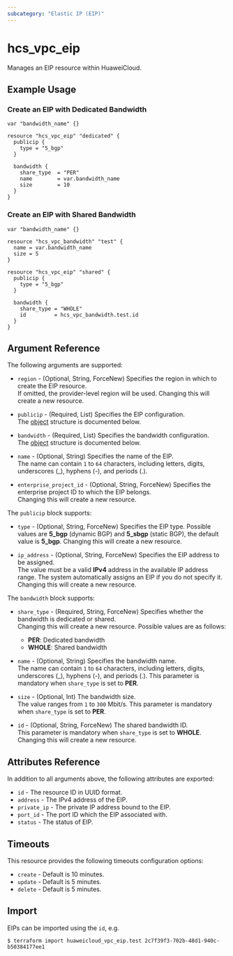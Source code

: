 ```yaml
---
subcategory: "Elastic IP (EIP)"
---
```


# hcs_vpc_eip

Manages an EIP resource within HuaweiCloud.

## Example Usage

### Create an EIP with Dedicated Bandwidth

```hcl
var "bandwidth_name" {}

resource "hcs_vpc_eip" "dedicated" {
  publicip {
    type = "5_bgp"
  }

  bandwidth {
    share_type  = "PER"
    name        = var.bandwidth_name
    size        = 10
  }
}
```

### Create an EIP with Shared Bandwidth

```hcl
var "bandwidth_name" {}

resource "hcs_vpc_bandwidth" "test" {
  name = var.bandwidth_name
  size = 5
}

resource "hcs_vpc_eip" "shared" {
  publicip {
    type = "5_bgp"
  }

  bandwidth {
    share_type = "WHOLE"
    id         = hcs_vpc_bandwidth.test.id
  }
}
```

## Argument Reference

The following arguments are supported:

* `region` - (Optional, String, ForceNew) Specifies the region in which to create the EIP resource.  
  If omitted, the provider-level region will be used. Changing this will create a new resource.

* `publicip` - (Required, List) Specifies the EIP configuration.  
  The [object](#vpc_eip_publicip) structure is documented below.

* `bandwidth` - (Required, List) Specifies the bandwidth configuration.  
  The [object](#vpc_eip_bandwidth) structure is documented below.

* `name` - (Optional, String) Specifies the name of the EIP.  
  The name can contain `1` to `64` characters, including letters, digits, underscores (_), hyphens (-), and periods (.).

* `enterprise_project_id` - (Optional, String, ForceNew) Specifies the enterprise project ID to which the EIP belongs.  
  Changing this will create a new resource.

<a name="vpc_eip_publicip"></a>
The `publicip` block supports:

* `type` - (Optional, String, ForceNew) Specifies the EIP type. Possible values are **5_bgp** (dynamic BGP)
  and **5_sbgp** (static BGP), the default value is **5_bgp**. Changing this will create a new resource.

* `ip_address` - (Optional, String, ForceNew) Specifies the EIP address to be assigned.  
  The value must be a valid **IPv4** address in the available IP address range.
  The system automatically assigns an EIP if you do not specify it. Changing this will create a new resource.

<a name="vpc_eip_bandwidth"></a>
The `bandwidth` block supports:

* `share_type` - (Required, String, ForceNew) Specifies whether the bandwidth is dedicated or shared.  
  Changing this will create a new resource. Possible values are as follows:
  + **PER**: Dedicated bandwidth
  + **WHOLE**: Shared bandwidth

* `name` - (Optional, String) Specifies the bandwidth name.  
  The name can contain `1` to `64` characters, including letters, digits, underscores (_), hyphens (-), and periods (.).
  This parameter is mandatory when `share_type` is set to **PER**.

* `size` - (Optional, Int) The bandwidth size.  
  The value ranges from `1` to `300` Mbit/s. This parameter is mandatory when `share_type` is set to **PER**.

* `id` - (Optional, String, ForceNew) The shared bandwidth ID.  
  This parameter is mandatory when `share_type` is set to **WHOLE**. Changing this will create a new resource.

## Attributes Reference

In addition to all arguments above, the following attributes are exported:

* `id` - The resource ID in UUID format.
* `address` - The IPv4 address of the EIP.
* `private_ip` - The private IP address bound to the EIP.
* `port_id` - The port ID which the EIP associated with.
* `status` - The status of EIP.

## Timeouts

This resource provides the following timeouts configuration options:

* `create` - Default is 10 minutes.
* `update` - Default is 5 minutes.
* `delete` - Default is 5 minutes.

## Import

EIPs can be imported using the `id`, e.g.

```
$ terraform import huaweicloud_vpc_eip.test 2c7f39f3-702b-48d1-940c-b50384177ee1
```
